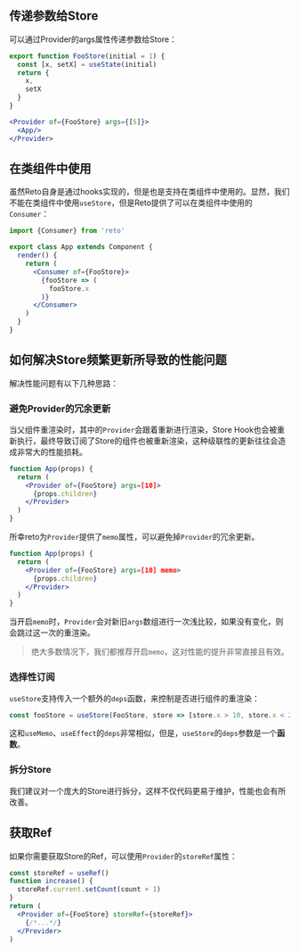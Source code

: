 ## 传递参数给Store

可以通过Provider的args属性传递参数给Store：

```jsx
export function FooStore(initial = 1) {
  const [x, setX] = useState(initial)
  return {
    x,
    setX
  }
}
```

```jsx
<Provider of={FooStore} args={[5]}>
  <App/>
</Provider>
```

## 在类组件中使用

虽然Reto自身是通过hooks实现的，但是也是支持在类组件中使用的。显然，我们不能在类组件中使用`useStore`，但是Reto提供了可以在类组件中使用的`Consumer`：

```jsx
import {Consumer} from 'reto'

export class App extends Component {
  render() {
    return (
      <Consumer of={FooStore}>
        {fooStore => (
          fooStore.x
        )}
      </Consumer>
    )
  }
}
``` 

## 如何解决Store频繁更新所导致的性能问题

解决性能问题有以下几种思路：

### 避免Provider的冗余更新

当父组件重渲染时，其中的`Provider`会跟着重新进行渲染，Store Hook也会被重新执行，最终导致订阅了Store的组件也被重新渲染，这种级联性的更新往往会造成非常大的性能损耗。

```jsx
function App(props) {
  return (
    <Provider of={FooStore} args=[10]>
      {props.children}
    </Provider>
  )
}
```

所幸reto为`Provider`提供了`memo`属性，可以避免掉`Provider`的冗余更新。

```jsx
function App(props) {
  return (
    <Provider of={FooStore} args=[10] memo>
      {props.children}
    </Provider>
  )
}
```

当开启`memo`时，`Provider`会对新旧`args`数组进行一次浅比较，如果没有变化，则会跳过这一次的重渲染。

> 绝大多数情况下，我们都推荐开启`memo`，这对性能的提升非常直接且有效。

### 选择性订阅

`useStore`支持传入一个额外的`deps`函数，来控制是否进行组件的重渲染：

```jsx
const fooStore = useStore(FooStore, store => [store.x > 10, store.x < 20])
```

这和`useMemo`、`useEffect`的`deps`非常相似，但是，`useStore`的`deps`参数是一个**函数**。

### 拆分Store

我们建议对一个庞大的Store进行拆分，这样不仅代码更易于维护，性能也会有所改善。

## 获取Ref

如果你需要获取Store的Ref，可以使用`Provider`的`storeRef`属性：

```jsx
const storeRef = useRef()
function increase() {
  storeRef.current.setCount(count + 1)
}
return (
  <Provider of={FooStore} storeRef={storeRef}>
    {/*...*/}
  </Provider>
)
```
